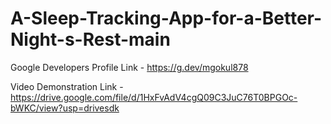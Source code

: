 # A-Sleep-Tracking-App-for-a-Better-Night-s-Rest-main

Google Developers Profile Link - https://g.dev/mgokul878

Video Demonstration Link - https://drive.google.com/file/d/1HxFvAdV4cgQ09C3JuC76T0BPGOc-bWKC/view?usp=drivesdk

